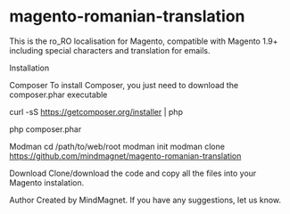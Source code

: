 magento-romanian-translation
============================
This is the ro_RO localisation for Magento, compatible with Magento 1.9+ including special characters and translation for emails.

Installation

Composer
To install Composer, you just need to download the composer.phar executable

curl -sS https://getcomposer.org/installer | php

php composer.phar

Modman
cd /path/to/web/root
modman init
modman clone https://github.com/mindmagnet/magento-romanian-translation

Download
Clone/download the code and copy all the files into your Magento instalation.

Author
Created by MindMagnet.
If you have any suggestions, let us know.